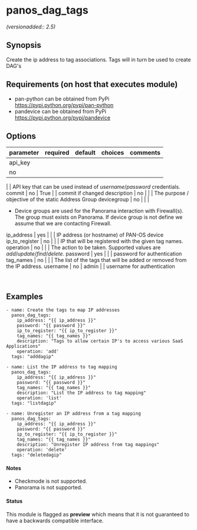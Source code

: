 # panos_dag_tags

_(versionadded:: 2.5)_


## Synopsis

Create the ip address to tag associations. Tags will in turn be used to create DAG's


## Requirements (on host that executes module)

- pan-python can be obtained from PyPi https://pypi.python.org/pypi/pan-python
- pandevice can be obtained from PyPi https://pypi.python.org/pypi/pandevice

## Options

| parameter | required | default | choices | comments |
| --------- | -------- | ------- | ------- | -------- |
api_key  |
no |
 |
 |
API key that can be used instead of <em>username</em>/<em>password</em> credentials. </td></tr>
commit  |
no |
True |
 |
commit if changed </td></tr>
description  |
no |
 |
 |
The purpose / objective of the static Address Group </td></tr>
devicegroup  |
no |
 |
 |
- Device groups are used for the Panorama interaction with Firewall(s). The group must exists on Panorama. If device group is not define we assume that we are contacting Firewall.
     </td></tr>
ip_address  |
yes |
 |
 |
IP address (or hostname) of PAN-OS device </td></tr>
ip_to_register  |
no |
 |
 |
IP that will be registered with the given tag names. </td></tr>
operation  |
no |
 |
 |
The action to be taken. Supported values are <em>add</em>/<em>update</em>/<em>find</em>/<em>delete</em>. </td></tr>
password  |
yes |
 |
 |
password for authentication </td></tr>
tag_names  |
no |
 |
 |
The list of the tags that will be added or removed from the IP address. </td></tr>
username  |
no |
admin |
 |
username for authentication </td></tr>
</table>
</br>



## Examples

    - name: Create the tags to map IP addresses
      panos_dag_tags:
        ip_address: "{{ ip_address }}"
        password: "{{ password }}"
        ip_to_register: "{{ ip_to_register }}"
        tag_names: "{{ tag_names }}"
        description: "Tags to allow certain IP's to access various SaaS Applications"
        operation: 'add'
      tags: "adddagip"
    
    - name: List the IP address to tag mapping
      panos_dag_tags:
        ip_address: "{{ ip_address }}"
        password: "{{ password }}"
        tag_names: "{{ tag_names }}"
        description: "List the IP address to tag mapping"
        operation: 'list'
      tags: "listdagip"
    
    - name: Unregister an IP address from a tag mapping
      panos_dag_tags:
        ip_address: "{{ ip_address }}"
        password: "{{ password }}"
        ip_to_register: "{{ ip_to_register }}"
        tag_names: "{{ tag_names }}"
        description: "Unregister IP address from tag mappings"
        operation: 'delete'
      tags: "deletedagip"

#### Notes

- Checkmode is not supported.
- Panorama is not supported.



#### Status

This module is flagged as **preview** which means that it is not guaranteed to have a backwards compatible interface.


